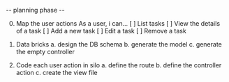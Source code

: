 -- planning phase --

0. Map the user actions
As a user, i can...
[ ] List tasks
[ ] View the details of a task 
[ ] Add a new task 
[ ] Edit a task
[ ] Remove a task


1. Data bricks 
a. design the DB schema
b. generate the model 
c. generate the empty controller

2. Code each user action in silo
a. define the route
b. define the controller action
c. create the view file